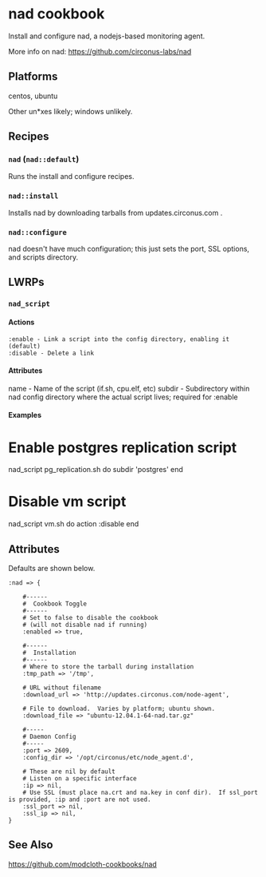 # nad cookbook

Install and configure nad, a nodejs-based monitoring agent.

More info on nad: https://github.com/circonus-labs/nad

## Platforms

centos, ubuntu

Other un*xes likely; windows unlikely.

## Recipes

### `nad` (`nad::default`)

Runs the install and configure recipes.

### `nad::install`

Installs nad by downloading tarballs from updates.circonus.com .

### `nad::configure`

nad doesn't have much configuration; this just sets the port, SSL options, and scripts directory.

## LWRPs

### `nad_script`

####  Actions

    :enable - Link a script into the config directory, enabling it (default)
    :disable - Delete a link

#### Attributes

   name - Name of the script (if.sh, cpu.elf, etc)
   subdir - Subdirectory within nad config directory where the actual script lives; required for :enable

#### Examples

   # Enable postgres replication script
   nad_script pg_replication.sh do
     subdir 'postgres'
   end

   # Disable vm script
   nad_script vm.sh do
     action :disable
   end

## Attributes

Defaults are shown below.

    :nad => {

        #------
        #  Cookbook Toggle
        #------
        # Set to false to disable the cookbook 
        # (will not disable nad if running)        
        :enabled => true, 

        #------
        #  Installation
        #------
        # Where to store the tarball during installation
        :tmp_path => '/tmp',

        # URL without filename
        :download_url => 'http://updates.circonus.com/node-agent',

        # File to download.  Varies by platform; ubuntu shown.
        :download_file => "ubuntu-12.04.1-64-nad.tar.gz"

        #-----
        # Daemon Config
        #-----
        :port => 2609,
        :config_dir => '/opt/circonus/etc/node_agent.d',

        # These are nil by default
        # Listen on a specific interface
        :ip => nil, 
        # Use SSL (must place na.crt and na.key in conf dir).  If ssl_port is provided, :ip and :port are not used.
        :ssl_port => nil, 
        :ssl_ip => nil,
    }

## See Also

https://github.com/modcloth-cookbooks/nad

